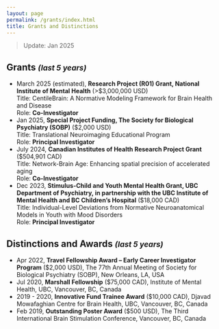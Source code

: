 ```yaml
---
layout: page
permalink: /grants/index.html
title: Grants and Distinctions
---
```


> Update: Jan 2025

## Grants <small><i>(last 5 years)</i></small>

- March 2025 (estimated), **Research Project (R01) Grant, National Institute of Mental Health** (>$3,000,000 USD) <br> Title: CentileBrain: A Normative Modeling Framework for Brain Health and Disease <br>Role: **Co-Investigator**<br>
- Jan 2025, **Special Project Funding, The Society for Biological Psychiatry (SOBP)** ($2,000 USD) <br> Title: Translational Neuroimaging Educational Program <br>Role: **Principal Investigator**<br>
- July 2024, **Canadian Institutes of Health Research Project Grant** ($504,901 CAD)<br> Title: Network-Brain Age: Enhancing spatial precision of accelerated aging <br>Role: **Co-Investigator**<br>
- Dec 2023, **Stimulus-Child and Youth Mental Health Grant, UBC Department of Psychiatry, in partnership with the UBC Institute of Mental Health and BC Children’s Hospital** ($18,000 CAD)<br>Title: Individual-Level Deviations from Normative Neuroanatomical Models in Youth with Mood Disorders <br>Role: **Principal Investigator**


## Distinctions and Awards <small><i>(last 5 years)</i></small>

- Apr 2022, **Travel Fellowship Award – Early Career Investigator Program** ($2,000 USD), The 77th Annual Meeting of Society for Biological Psychiatry (SOBP),  New Orleans, LA, USA
- Jul 2020, **Marshall Fellowship** ($75,000 CAD), Institute of Mental Health, UBC, Vancouver, BC, Canada
- 2019 - 2020, **Innovative Fund Trainee Award** ($10,000 CAD), Djavad Mowafaghian Centre for Brain Health, UBC, Vancouver, BC, Canada 
- Feb 2019, **Outstanding Poster Award** ($500 USD), The Third International Brain Stimulation Conference, Vancouver, BC, Canada


<br>

